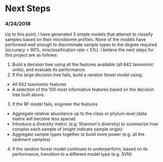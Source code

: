 # Next Steps

### 4/24/2018
Up to this point, I have generated 3 simple models that attempt to classify samples based on their microbiome profiles. None of the models have performed well enough to discriminate sample types to the degree required (accuracy > 90%, misclassification rate < 5%). I believe the next steps for this project are as follows:

1.  Build a decision tree using all the features available (all 642 taxonomic units), and evaluate its performance.
2.  If the large decision tree fails, build a random forest model using:
  + All 642 taxonomic features
  + A selection of the 100 most informative features based on the decision tree built above.
3.  If the RF model fails, engineer the features
  + Aggregate relative abundance up to the class or phylum level (data matrix will become less sparse)
  + Introduce a diversity metric (e.g. Shannon's diversity) to summarize how complex each sample of (might indicate sample origin)
  + Aggregate sample types together to build more power (e.g. all the sediment samples)
4.  If the random forest model continues to underperform, based on its performance, transition to a different model type (e.g. SVN)